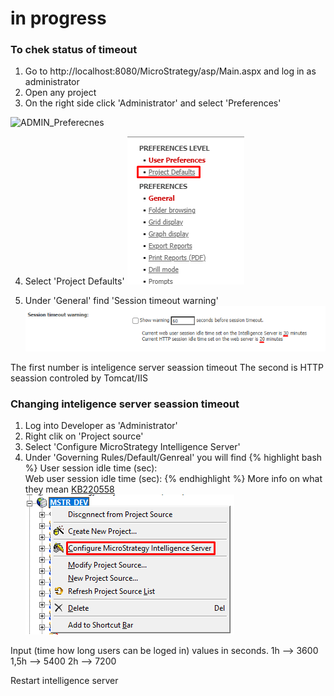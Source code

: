 # in progress




### To chek status of timeout
1) Go to http://localhost:8080/MicroStrategy/asp/Main.aspx and log in as administrator
2) Open any project
3) On the right side click 'Administrator' and select 'Preferences'

![ADMIN_Preferecnes](/img/2021-06-03-0006/ADMIN_Preferecnes1.png)

4) Select 'Project Defaults' 
![Project_Default](/img/2021-06-03-0006/Project_Default.png)

5) Under 'General' find 'Session timeout warning'
![Seassion_timeot](/img/2021-06-03-0006/Seassion_timeot.png)

The first number is inteligence server seassion timeout
The second is HTTP seassion controled by Tomcat/IIS


### Changing inteligence server seassion timeout
1) Log into Developer as 'Administrator'
2) Right clik on 'Project source'
3) Select 'Configure MicroStrategy Intelligence Server'
4) Under 'Governing Rules/Default/Genreal' you will find 
{% highlight bash %}
User session idle time (sec):     
Web user session idle time (sec):
{% endhighlight %}
More info on what they mean [KB220558](https://community.microstrategy.com/s/article/KB220558-How-do-user-session-idle-timeouts-work-in-MicroStrategy?language=en_US)
![Developer_Configure_Microstrategy_Intelligence_Server](/img/2021-06-03-0006/Developer_Configure_Microstrategy_Intelligence_Server.png)

Input (time how long users can be loged in) values in seconds.
1h   --> 3600 
1,5h --> 5400
2h   --> 7200

Restart intelligence server







